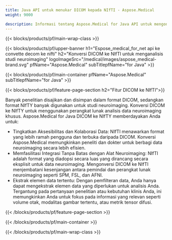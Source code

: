 ```yaml
---
title: Java API untuk menukar DICOM kepada NIfTI - Aspose.Medical
weight: 9000

description: Informasi tentang Aspose.Medical for Java API untuk mengonversi DICOM ke NIfTI
---
```


{{< blocks/products/pf/main-wrap-class >}}

{{< blocks/products/pf/upper-banner h1="Espose_medical_for_net api ke convette decom ke nifti" h2="Konversi DICOM ke NIfTI untuk menganalisis studi neuroimaging" logoImageSrc="/medical/images/aspose_medical-brand.svg" pfName="Aspose.Medical" subTitlepfName="for Java" >}}

{{< blocks/products/pf/main-container pfName="Aspose.Medical" subTitlepfName="for Java" >}}

{{< blocks/products/pf/feature-page-section h2="Fitur DICOM ke NIfTI">}}

<p>Banyak penelitian disajikan dan disimpan dalam format DICOM, sedangkan format NIfTY banyak digunakan untuk studi neuroimaging. Konversi DICOM ke NIfTY untuk menggunakan perangkat lunak analisis data neuroimaging khusus. Aspose.Medical for Java DICOM ke NIfTY memberdayakan Anda untuk:</p>

<ul>
<li>Tingkatkan Aksesibilitas dan Kolaborasi Data: NIfTI menawarkan format yang lebih ramah pengguna dan terbuka daripada DICOM. Konversi Aspose.Medical memungkinkan peneliti dan dokter untuk berbagi data neuroimaging secara lebih efisien.</li>
<li>Memfasilitasi Integrasi Tanpa Batas dengan Alat Neuroimaging: NIfTI adalah format yang diadopsi secara luas yang dirancang secara eksplisit untuk data neuroimaging. Mengonversi DICOM ke NIfTI menjembatani kesenjangan antara pemindai dan perangkat lunak neuroimaging seperti SPM, FSL, dan AFNI.</li>
<li>Ekstrak elemen data tertentu: Dengan pemfilteran data, Anda hanya dapat mengekstrak elemen data yang diperlukan untuk analisis Anda. Tergantung pada pertanyaan penelitian atau kebutuhan klinis Anda, ini memungkinkan Anda untuk fokus pada informasi yang relevan seperti volume otak, modalitas gambar tertentu, atau metrik tensor difusi.</li>
</ul>

{{< /blocks/products/pf/feature-page-section >}}

{{< /blocks/products/pf/main-container >}}

{{< /blocks/products/pf/main-wrap-class >}}